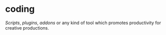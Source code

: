 # coding

*Scripts*, *plugins*, *addons* or any kind of tool which promotes productivity for creative productions.